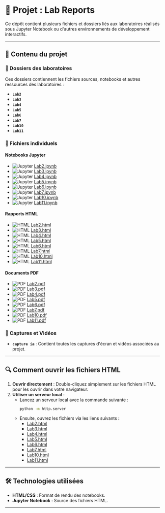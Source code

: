 # 📌 **Projet : Lab Reports**

Ce dépôt contient plusieurs fichiers et dossiers liés aux laboratoires réalisés sous Jupyter Notebook ou d'autres environnements de développement interactifs.

---

## 📂 **Contenu du projet**

### 📁 Dossiers des laboratoires

Ces dossiers contiennent les fichiers sources, notebooks et autres ressources des laboratoires :
- **`Lab2`**
- **`Lab3`**
- **`Lab4`**
- **`Lab5`**
- **`Lab6`**
- **`Lab7`**
- **`Lab10`**
- **`Lab11`**

### 📄 Fichiers individuels

#### Notebooks Jupyter

- ![Jupyter](https://img.shields.io/badge/Jupyter-Notebook-F37626?logo=jupyter&logoColor=white) [Lab2.ipynb](Lab2/Lab2.ipynb)
- ![Jupyter](https://img.shields.io/badge/Jupyter-Notebook-F37626?logo=jupyter&logoColor=white) [Lab3.ipynb](Lab3/Lab3.ipynb)
- ![Jupyter](https://img.shields.io/badge/Jupyter-Notebook-F37626?logo=jupyter&logoColor=white) [Lab4.ipynb](Lab4/Lab4.ipynb)
- ![Jupyter](https://img.shields.io/badge/Jupyter-Notebook-F37626?logo=jupyter&logoColor=white) [Lab5.ipynb](Lab5/Lab5.ipynb)
- ![Jupyter](https://img.shields.io/badge/Jupyter-Notebook-F37626?logo=jupyter&logoColor=white) [Lab6.ipynb](Lab6/Lab6.ipynb)
- ![Jupyter](https://img.shields.io/badge/Jupyter-Notebook-F37626?logo=jupyter&logoColor=white) [Lab7.ipynb](Lab7/Lab7.ipynb)
- ![Jupyter](https://img.shields.io/badge/Jupyter-Notebook-F37626?logo=jupyter&logoColor=white) [Lab10.ipynb](Lab10/Lab10.ipynb)
- ![Jupyter](https://img.shields.io/badge/Jupyter-Notebook-F37626?logo=jupyter&logoColor=white) [Lab11.ipynb](Lab11/Lab11.ipynb)

#### Rapports HTML

- ![HTML](https://img.shields.io/badge/HTML-Report-E34F26?logo=html5&logoColor=white) [Lab2.html](Lab2/Lab2.html)
- ![HTML](https://img.shields.io/badge/HTML-Report-E34F26?logo=html5&logoColor=white) [Lab3.html](Lab3/Lab3.html)
- ![HTML](https://img.shields.io/badge/HTML-Report-E34F26?logo=html5&logoColor=white) [Lab4.html](Lab4/Lab4.html)
- ![HTML](https://img.shields.io/badge/HTML-Report-E34F26?logo=html5&logoColor=white) [Lab5.html](Lab5/Lab5.html)
- ![HTML](https://img.shields.io/badge/HTML-Report-E34F26?logo=html5&logoColor=white) [Lab6.html](Lab6/Lab6.html)
- ![HTML](https://img.shields.io/badge/HTML-Report-E34F26?logo=html5&logoColor=white) [Lab7.html](Lab7/Lab7.html)
- ![HTML](https://img.shields.io/badge/HTML-Report-E34F26?logo=html5&logoColor=white) [Lab10.html](Lab10/Lab10.html)
- ![HTML](https://img.shields.io/badge/HTML-Report-E34F26?logo=html5&logoColor=white) [Lab11.html](Lab11/Lab11.html)

#### Documents PDF

- ![PDF](https://img.shields.io/badge/PDF-Document-FF0000?logo=adobeacrobatreader&logoColor=white) [Lab2.pdf](Lab2/Lab2.pdf)
- ![PDF](https://img.shields.io/badge/PDF-Document-FF0000?logo=adobeacrobatreader&logoColor=white) [Lab3.pdf](Lab3/Lab3.pdf)
- ![PDF](https://img.shields.io/badge/PDF-Document-FF0000?logo=adobeacrobatreader&logoColor=white) [Lab4.pdf](Lab4/Lab4.pdf)
- ![PDF](https://img.shields.io/badge/PDF-Document-FF0000?logo=adobeacrobatreader&logoColor=white) [Lab5.pdf](Lab5/Lab5.pdf)
- ![PDF](https://img.shields.io/badge/PDF-Document-FF0000?logo=adobeacrobatreader&logoColor=white) [Lab6.pdf](Lab6/Lab6.pdf)
- ![PDF](https://img.shields.io/badge/PDF-Document-FF0000?logo=adobeacrobatreader&logoColor=white) [Lab7.pdf](Lab7/Lab7.pdf)
- ![PDF](https://img.shields.io/badge/PDF-Document-FF0000?logo=adobeacrobatreader&logoColor=white) [Lab10.pdf](Lab10/Lab10.pdf)
- ![PDF](https://img.shields.io/badge/PDF-Document-FF0000?logo=adobeacrobatreader&logoColor=white) [Lab11.pdf](Lab11/Lab11.pdf)

### 🎥 **Captures et Vidéos**

- **`capture ia`** : Contient toutes les captures d'écran et vidéos associées au projet.

---

## 🔍 **Comment ouvrir les fichiers HTML**

1. **Ouvrir directement** : Double-cliquez simplement sur les fichiers HTML pour les ouvrir dans votre navigateur.
2. **Utiliser un serveur local** :
   - Lancez un serveur local avec la commande suivante :
     ```bash
     python -m http.server
     ```
   - Ensuite, ouvrez les fichiers via les liens suivants :
     - [Lab2.html](http://localhost:8000/Lab2/Lab2.html)
     - [Lab3.html](http://localhost:8000/Lab3/Lab3.html)
     - [Lab4.html](http://localhost:8000/Lab4/Lab4.html)
     - [Lab5.html](http://localhost:8000/Lab5/Lab5.html)
     - [Lab6.html](http://localhost:8000/Lab6/Lab6.html)
     - [Lab7.html](http://localhost:8000/Lab7/Lab7.html)
     - [Lab10.html](http://localhost:8000/Lab10/Lab10.html)
     - [Lab11.html](http://localhost:8000/Lab11/Lab11.html)

---

## 🛠 **Technologies utilisées**

- **HTML/CSS** : Format de rendu des notebooks.
- **Jupyter Notebook** : Source des fichiers HTML.

---



